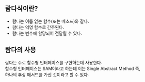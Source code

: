 ## 람다식이란?
- 람다는 이름 없는 함수(또는 메소드)와 같다.
- 람다는 익명 함수로 간주된다.
- 람다는 변수에 할당되어 전달될 수 있다.

## 람다의 사용
람다는 주로 함수형 인터페이스를 구현하는데 사용한다.<br>
함수형 인터페이스는 SAM이라고 하는데 이는 Single Abstract Method 즉,<br>
하나의 추상 메서드를 가진 것이라고 할 수 있다.

